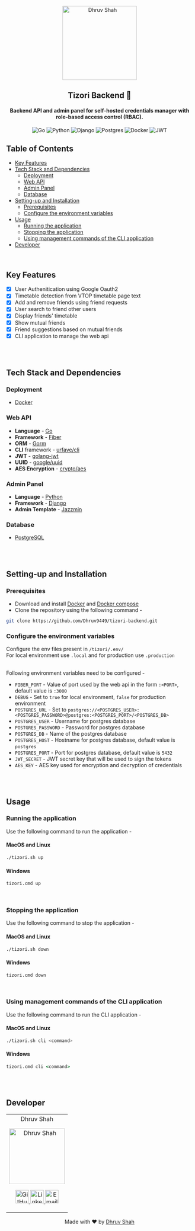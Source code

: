 <p align="center">
<a href="https://github.com/Dhruv9449">
	<img src="https://github.com/user-attachments/assets/436d2707-e79e-41d8-b1d0-fa2d2948307e" alt="Dhruv Shah" height=200/>
</a>
	<h2 align="center"> Tizori Backend 🔐</h2>
	<h4 align="center"> Backend API and admin panel for self-hosted credentials manager with role-based access control (RBAC).</h4>
</p>

<span align="center">
	
![Go](https://img.shields.io/badge/go-%2300ADD8.svg?style=for-the-badge&logo=go&logoColor=white)
![Python](https://img.shields.io/badge/python-3670A0?style=for-the-badge&logo=python&logoColor=ffdd54)
![Django](https://img.shields.io/badge/django-%23092E20.svg?style=for-the-badge&logo=django&logoColor=white)
![Postgres](https://img.shields.io/badge/postgres-%23316192.svg?style=for-the-badge&logo=postgresql&logoColor=white)
![Docker](https://img.shields.io/badge/docker-%230db7ed.svg?style=for-the-badge&logo=docker&logoColor=white)
![JWT](https://img.shields.io/badge/JWT-black?style=for-the-badge&logo=JSON%20web%20tokens)

</span>

## Table of Contents
- [Key Features](#key-features)
- [Tech Stack and Dependencies](#tech-stack-and-dependencies)
	- [Deployment](#deployment)
	- [Web API](#web-api)
	- [Admin Panel](#admin-panel)
	- [Database](#database)
- [Setting-up and Installation](#setting-up-and-installation)
	- [Prerequisites](#prerequisites)
	- [Configure the environment variables](#configure-the-environment-variables)
- [Usage](#usage)
	- [Running the application](#running-the-application)
	- [Stopping the application](#stopping-the-application)
	- [Using management commands of the CLI application](#using-management-commands-of-the-cli-application)
- [Developer](#developer)


<br>

## Key Features
- [x] User Authenitication using Google Oauth2
- [x] Timetable detection from VTOP timetable page text
- [x] Add and remove friends using friend requests
- [x] User search to friend other users
- [x] Display friends' timetable
- [x] Show mutual friends
- [x] Friend suggestions based on mutual friends
- [x] CLI application to manage the web api

<br>
<br>

## Tech Stack and Dependencies
### Deployment
- [Docker](https://www.docker.com/)

### Web API
- **Language** - [Go](https://go.dev/)
- **Framework** - [Fiber](https://gofiber.io/)
- **ORM** - [Gorm](https://gorm.io/)
- **CLI** framework - [urfave/cli](https://cli.urfave.org/)
- **JWT** - [golang-jwt](https://golang-jwt.github.io/jwt/)
- **UUID** - [google/uuid](https://pkg.go.dev/github.com/google/uuid)
- **AES Encryption** - [crypto/aes](https://pkg.go.dev/crypto/aes)

### Admin Panel
- **Language** - [Python](https://www.python.org/)
- **Framework** - [Django](https://www.djangoproject.com/)
- **Admin Template** - [Jazzmin](https://django-jazzmin.readthedocs.io/)

### Database
- [PostgreSQL](https://www.postgresql.org/)  

<br>
<br>

## Setting-up and Installation  
### Prerequisites
- Download and install [Docker](https://docs.docker.com/get-docker/) and [Docker compose](https://docs.docker.com/compose/install/)
- Clone the repository using the following command -  
```bash
git clone https://github.com/Dhruv9449/tizori-backend.git
```

### Configure the environment variables
Configure the env files present in `/tizori/.env/`   
For local environment use `.local` and for production use `.production`    
<br> 
  
Following environment variables need to be configured -
- `FIBER_PORT` - Value of port used by the web api in the form `:<PORT>`, default value is `:3000`
- `DEBUG` - Set to `true` for local environment, `false` for production environment
- `POSTGRES_URL` - Set to `postgres://<POSTGRES_USER>:<POSTGRES_PASSWORD>@postgres:<POSTGRES_PORT>/<POSTGRES_DB>`
- `POSTGRES_USER` - Username for postgres database
- `POSTGRES_PASSWORD` - Password for postgres database
- `POSTGRES_DB` - Name of the postgres database
- `POSTGRES_HOST` - Hostname for postgres database, default value is `postgres`
- `POSTGRES_PORT` - Port for postgres database, default value is `5432`
- `JWT_SECRET` - JWT secret key that will be used to sign the tokens
- `AES_KEY` - AES key used for encryption and decryption of credentials

<br>
<br>


## Usage
### Running the application
Use the following command to run the application -  

#### MacOS and Linux
```zsh
./tizori.sh up
```

#### Windows
```cmd
tizori.cmd up
```

<br>

### Stopping the application
Use the following command to stop the application -

#### MacOS and Linux
```zsh
./tizori.sh down
```

#### Windows
```cmd
tizori.cmd down
```

<br>

### Using management commands of the CLI application
Use the following command to run the CLI application -

#### MacOS and Linux
```zsh
./tizori.sh cli <command>
```

#### Windows
```cmd
tizori.cmd cli <command>
```

<br>
<br>

## Developer

<table>
	<tr align="center">
		<td>
		Dhruv Shah
		<p align="center">
			<img src = "https://avatars.githubusercontent.com/u/88224695" width="150" height="150" alt="Dhruv Shah">
		</p>
			<p align="center">
				<a href = "https://github.com/Dhruv9449">
					<img src = "http://www.iconninja.com/files/241/825/211/round-collaboration-social-github-code-circle-network-icon.svg" width="36" height = "36" alt="GitHub"/>
				</a>
				<a href = "https://www.linkedin.com/in/Dhruv9449" target="_blank">
					<img src = "http://www.iconninja.com/files/863/607/751/network-linkedin-social-connection-circular-circle-media-icon.svg" width="36" height="36" alt="LinkedIn"/>
				</a>
				<a href = "mailto:dhruvshahrds@gmail.com" target="_blank">
					<img src = "https://www.iconninja.com/files/312/807/734/share-send-email-chat-circle-message-mail-icon.svg" width="36" height="36" 
					alt="Email"/>
				</a>
			</p>
		</td>
	</tr>
</table>

<p align="center">
	Made with ❤️ by <a href="https://github.com/Dhruv9449">Dhruv Shah</a>
</p>
